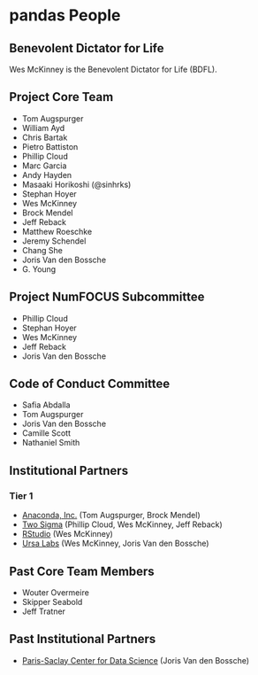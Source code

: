 # pandas People

## Benevolent Dictator for Life

Wes McKinney is the Benevolent Dictator for Life (BDFL).

## Project Core Team

- Tom Augspurger
- William Ayd
- Chris Bartak
- Pietro Battiston
- Phillip Cloud
- Marc Garcia
- Andy Hayden
- Masaaki Horikoshi (@sinhrks)
- Stephan Hoyer
- Wes McKinney
- Brock Mendel
- Jeff Reback
- Matthew Roeschke
- Jeremy Schendel
- Chang She
- Joris Van den Bossche
- G. Young

## Project NumFOCUS Subcommittee

- Phillip Cloud
- Stephan Hoyer
- Wes McKinney
- Jeff Reback
- Joris Van den Bossche

## Code of Conduct Committee

- Safia Abdalla
- Tom Augspurger
- Joris Van den Bossche
- Camille Scott
- Nathaniel Smith

## Institutional Partners

### Tier 1

- [Anaconda, Inc.](https://www.anaconda.com/) (Tom Augspurger, Brock Mendel)
- [Two Sigma](https://www.twosigma.com/) (Phillip Cloud, Wes McKinney, Jeff Reback)
- [RStudio](https://www.rstudio.com) (Wes McKinney)
- [Ursa Labs](https://ursalabs.org) (Wes McKinney, Joris Van den Bossche)

## Past Core Team Members

- Wouter Overmeire
- Skipper Seabold
- Jeff Tratner

## Past Institutional Partners

- [Paris-Saclay Center for Data Science](https://www.datascience-paris-saclay.fr/) (Joris Van den Bossche)
